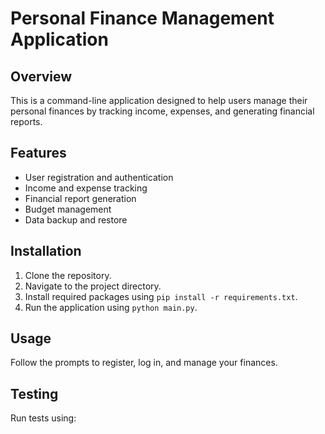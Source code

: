 # Personal Finance Management Application

## Overview
This is a command-line application designed to help users manage their personal finances by tracking income, expenses, and generating financial reports.

## Features
- User registration and authentication
- Income and expense tracking
- Financial report generation
- Budget management
- Data backup and restore

## Installation
1. Clone the repository.
2. Navigate to the project directory.
3. Install required packages using `pip install -r requirements.txt`.
4. Run the application using `python main.py`.

## Usage
Follow the prompts to register, log in, and manage your finances.

## Testing
Run tests using:
